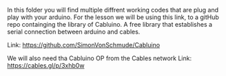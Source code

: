 In this folder you will find multiple diffrent working codes that are plug and play with your arduino. 
For the lesson we will be using this link, to a gitHub repo containging the library of Cabluino. A free library that establishes 
a serial connection between arduino and cables. 

Link:
https://github.com/SimonVonSchmude/Cabluino

We will also need tha Cabluino OP from the Cables network
Link: 
https://cables.gl/p/3xhb0w 
